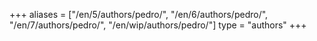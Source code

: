+++
aliases = ["/en/5/authors/pedro/", "/en/6/authors/pedro/", "/en/7/authors/pedro/", "/en/wip/authors/pedro/"]
type = "authors"
+++
